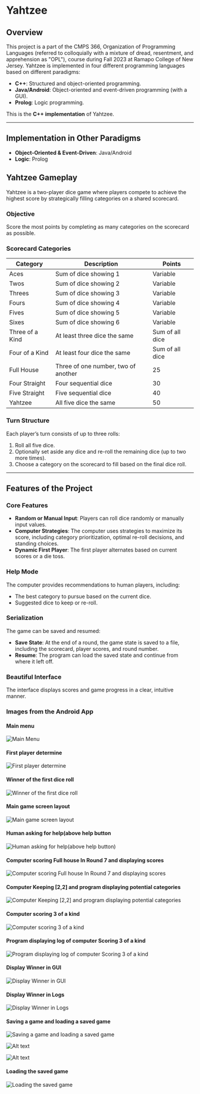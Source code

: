 # Yahtzee

## Overview
This project is a part of the CMPS 366, Organization of Programming Languages (referred to colloquially with a mixture of dread, resentment, and apprehension as "OPL"), course during Fall 2023 at Ramapo College of New Jersey. Yahtzee is implemented in four different programming languages based on different paradigms:  
- **C++**: Structured and object-oriented programming.   
- **Java/Android**: Object-oriented and event-driven programming (with a GUI).  
- **Prolog**: Logic programming.  

This is the **C++ implementation** of Yahtzee.

---

## Implementation in Other Paradigms
- **Object-Oriented & Event-Driven**: Java/Android  
- **Logic**: Prolog  

## Yahtzee Gameplay
Yahtzee is a two-player dice game where players compete to achieve the highest score by strategically filling categories on a shared scorecard.

### Objective
Score the most points by completing as many categories on the scorecard as possible.

### Scorecard Categories
| **Category**         | **Description**                          | **Points**            |
|-----------------------|------------------------------------------|-----------------------|
| Aces                 | Sum of dice showing 1                   | Variable             |
| Twos                 | Sum of dice showing 2                   | Variable             |
| Threes               | Sum of dice showing 3                   | Variable             |
| Fours                | Sum of dice showing 4                   | Variable             |
| Fives                | Sum of dice showing 5                   | Variable             |
| Sixes                | Sum of dice showing 6                   | Variable             |
| Three of a Kind      | At least three dice the same             | Sum of all dice      |
| Four of a Kind       | At least four dice the same              | Sum of all dice      |
| Full House           | Three of one number, two of another      | 25                   |
| Four Straight        | Four sequential dice                    | 30                   |
| Five Straight        | Five sequential dice                    | 40                   |
| Yahtzee              | All five dice the same                  | 50                   |

### Turn Structure
Each player’s turn consists of up to three rolls:
1. Roll all five dice.
2. Optionally set aside any dice and re-roll the remaining dice (up to two more times).
3. Choose a category on the scorecard to fill based on the final dice roll.

---

## Features of the Project

### Core Features
- **Random or Manual Input**: Players can roll dice randomly or manually input values.
- **Computer Strategies**: The computer uses strategies to maximize its score, including category prioritization, optimal re-roll decisions, and standing choices.
- **Dynamic First Player**: The first player alternates based on current scores or a die toss.

### Help Mode
The computer provides recommendations to human players, including:
- The best category to pursue based on the current dice.
- Suggested dice to keep or re-roll.

### Serialization
The game can be saved and resumed:
- **Save State**: At the end of a round, the game state is saved to a file, including the scorecard, player scores, and round number.
- **Resume**: The program can load the saved state and continue from where it left off.



### Beautiful Interface
The interface displays scores and game progress in a clear, intuitive manner.

### Images from the Android App

#### Main menu
![Main Menu](images/Picture1.png)

#### First player determine
![First player determine ](images/Picture2.png)

#### Winner of the first dice roll
![Winner of the first dice roll](images/Picture3.png)

#### Main game screen layout
![Main game screen layout](images/Picture4.png)

#### Human asking for help(above help button
![Human asking for help(above help button)](images/Picture5.png)

#### Computer scoring Full house In Round 7 and displaying scores
![Computer scoring Full house In Round 7 and displaying scores](images/Picture6.png)

#### Computer Keeping [2,2] and program displaying potential categories
![Computer Keeping [2,2] and program displaying potential categories](images/Picture7.png)

#### Computer scoring 3 of a kind
![Computer scoring 3 of a kind](images/Picture8.png)

#### Program displaying log of computer Scoring 3 of a kind  
![Program displaying log of computer Scoring 3 of a kind   ](images/Picture9.png)

#### Display Winner in GUI
![Display Winner in GUI](images/Picture10.png)

#### Display Winner in Logs
![Display Winner in Logs](images/Picture11.png)

#### Saving a game and loading a saved game
![Saving a game and loading a saved game](images/Picture12.png)

![Alt text](images/Picture13.png)

![Alt text](images/Picture14.png)

#### Loading the saved game
![Loading the saved game](images/Picture15.png)
